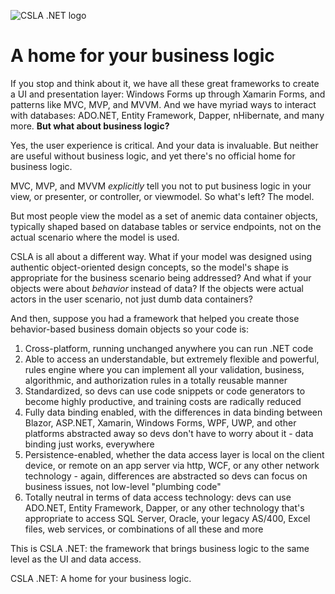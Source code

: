 ![CSLA .NET logo](https://raw.githubusercontent.com/MarimerLLC/csla/master/Support/Logos/csla%20win8_compact_s.png)

# A home for your business logic

If you stop and think about it, we have all these great frameworks to create a UI and presentation layer: Windows Forms up through Xamarin Forms, and patterns like MVC, MVP, and MVVM. And we have myriad ways to interact with databases: ADO.NET, Entity Framework, Dapper, nHibernate, and many more. **But what about business logic?**

Yes, the user experience is critical. And your data is invaluable. But neither are useful without business logic, and yet there's no official home for business logic.

MVC, MVP, and MVVM _explicitly_ tell you not to put business logic in your view, or presenter, or controller, or viewmodel. So what's left? The model.

But most people view the model as a set of anemic data container objects, typically shaped based on database tables or service endpoints, not on the actual scenario where the model is used.

CSLA is all about a different way. What if your model was designed using authentic object-oriented design concepts, so the model's shape is appropriate for the business scenario being addressed? And what if your objects were about _behavior_ instead of data? If the objects were actual actors in the user scenario, not just dumb data containers?

And then, suppose you had a framework that helped you create those behavior-based business domain objects so your code is:

1. Cross-platform, running unchanged anywhere you can run .NET code
1. Able to access an understandable, but extremely flexible and powerful, rules engine where you can implement all your validation, business, algorithmic, and authorization rules in a totally reusable manner
1. Standardized, so devs can use code snippets or code generators to become highly productive, and training costs are radically reduced
1. Fully data binding enabled, with the differences in data binding between Blazor, ASP.NET, Xamarin, Windows Forms, WPF, UWP, and other platforms abstracted away so devs don't have to worry about it - data binding just works, everywhere
1. Persistence-enabled, whether the data access layer is local on the client device, or remote on an app server via http, WCF, or any other network technology - again, differences are abstracted so devs can focus on business issues, not low-level "plumbing code"
1. Totally neutral in terms of data access technology: devs can use ADO.NET, Entity Framework, Dapper, or any other technology that's appropriate to access SQL Server, Oracle, your legacy AS/400, Excel files, web services, or combinations of all these and more

This is CSLA .NET: the framework that brings business logic to the same level as the UI and data access.

CSLA .NET: A home for your business logic.
